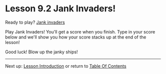 # Lesson 9.2 Jank Invaders!

Ready to play?
[Jank invaders](http://jakearchibald.github.io/jank-invaders/)

Play Jank Invaders!
You'll get a score when you finish. Type in your score below and we'll show you how your score stacks up at the end of the lesson!

Good luck! Blow up the janky ships!

- - -
Next up: [Lesson Introduction](ND024_Part4_Lesson09_03.md) or return to [Table Of Contents](./ND024_TableOfContents.md)
